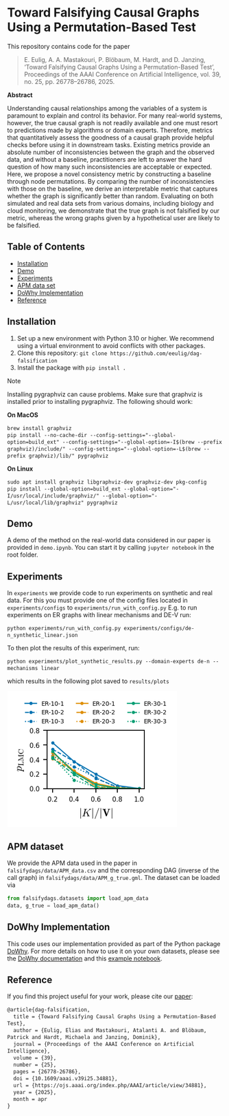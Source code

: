 # Toward Falsifying Causal Graphs Using a Permutation-Based Test
This repository contains code for the paper
> E. Eulig, A. A. Mastakouri, P. Blöbaum, M. Hardt, and D. Janzing, ‘Toward Falsifying Causal Graphs Using a Permutation-Based Test’, Proceedings of the AAAI Conference on Artificial Intelligence, vol. 39, no. 25, pp. 26778–26786, 2025.

**Abstract**

Understanding causal relationships among the variables of a system is paramount to explain and control its behavior. For many real-world systems, however, the true causal graph is not readily available and one must resort to predictions made by algorithms or domain experts. Therefore, metrics that quantitatively assess the goodness of a causal graph provide helpful checks before using it in downstream tasks. Existing metrics provide an absolute number of inconsistencies between the graph and the observed data, and without a baseline, practitioners are left to answer the hard question of how many such inconsistencies are acceptable or expected. Here, we propose a novel consistency metric by constructing a baseline through node permutations. By comparing the number of inconsistencies with those on the baseline, we derive an interpretable metric that captures whether the graph is significantly better than random. Evaluating on both simulated and real data sets from various domains, including biology and cloud monitoring, we demonstrate that the true graph is not falsified by our metric, whereas the wrong graphs given by a hypothetical user are likely to be falsified.

## Table of Contents
- [Installation](#installation)
- [Demo](#demo)
- [Experiments](#experiments)
- [APM data set](#apm-data-set)
- [DoWhy Implementation](#dowhy-implementation)
- [Reference](#reference)

## Installation
1. Set up a new environment with Python 3.10 or higher. We recommend using a virtual environment to avoid conflicts with other packages.
2. Clone this repository: `git clone https://github.com/eeulig/dag-falsification`
3. Install the package with `pip install .`

> [!NOTE]  
> Installing pygraphviz can cause problems. Make sure that graphviz is installed prior to installing pygraphviz. The following should work:
>
> **On MacOS**
> ```
> brew install graphviz
> pip install --no-cache-dir --config-settings="--global-option=build_ext" --config-settings="--global-option=-I$(brew --prefix graphviz)/include/" --config-settings="--global-option=-L$(brew --prefix graphviz)/lib/" pygraphviz
> ```
> **On Linux**
> ```
> sudo apt install graphviz libgraphviz-dev graphviz-dev pkg-config
> pip install --global-option=build_ext --global-option="-I/usr/local/include/graphviz/" --global-option="-L/usr/local/lib/graphviz" pygraphviz
> ```
## Demo
A demo of the method on the real-world data considered in our paper is provided in `demo.ipynb`. You can start it by calling `jupyter notebook` in the root folder.

## Experiments
In `experiments` we provide code to run experiments on synthetic and real data. For this you must provide one of the config files located in `experiments/configs` to `experiments/run_with_config.py` E.g. to run experiments on ER graphs with linear mechanisms and DE-V run: 
```
python experiments/run_with_config.py experiments/configs/de-n_synthetic_linear.json
```
To then plot the results of this experiment, run:
```
python experiments/plot_synthetic_results.py --domain-experts de-n --mechanisms linear
```
which results in the following plot saved to `results/plots`

<picture>
  <source media="(prefers-color-scheme: dark)" srcset="results/plots/p_lmc_synthetic_linear_de-n_d.png">
  <source media="(prefers-color-scheme: light)" srcset="results/plots/p_lmc_synthetic_linear_de-n_l.png">
  <img alt="Results" src="results/plots/p_lmc_synthetic_linear_de-n_l.png">
</picture>

## APM dataset
We provide the APM data used in the paper in `falsifydags/data/APM_data.csv` and the corresponding DAG (inverse of the call graph) in `falsifydags/data/APM_g_true.gml`. The dataset can be loaded via

```python
from falsifydags.datasets import load_apm_data
data, g_true = load_apm_data()
```

## DoWhy Implementation
This code uses our implementation provided as part of the Python package [DoWhy](https://github.com/py-why/dowhy). For more details on how to use it on your own datasets, please see the [DoWhy documentation](https://www.pywhy.org/dowhy/v0.10/dowhy.gcm.html#dowhy.gcm.falsify.falsify_graph) and this [example notebook](https://www.pywhy.org/dowhy/v0.10/example_notebooks/gcm_falsify_dag.html).

## Reference
If you find this project useful for your work, please cite our [paper](https://arxiv.org/pdf/2305.09565):
```
@article{dag-falsification,
  title = {Toward Falsifying Causal Graphs Using a Permutation-Based Test},
  author = {Eulig, Elias and Mastakouri, Atalanti A. and Blöbaum, Patrick and Hardt, Michaela and Janzing, Dominik},
  journal = {Proceedings of the AAAI Conference on Artificial Intelligence},
  volume = {39},
  number = {25},
  pages = {26778-26786},
  doi = {10.1609/aaai.v39i25.34881},
  url = {https://ojs.aaai.org/index.php/AAAI/article/view/34881},
  year = {2025},
  month = apr
}
```